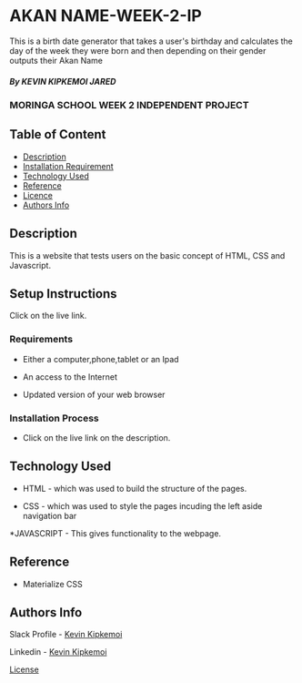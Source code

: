 # AKAN NAME-WEEK-2-IP
This is a birth date generator that takes a user's birthday and calculates the day of the week they were born and then depending on their gender outputs their Akan Name

##### By KEVIN KIPKEMOI JARED
### MORINGA SCHOOL WEEK 2 INDEPENDENT PROJECT

## Table of Content

+ [Description](#description)
+ [Installation Requirement](#Installation)
+ [Technology Used](#technology-used)
+ [Reference](#reference)
+ [Licence](#licence)
+ [Authors Info](#author-Info)

## Description
<p>This is  a website that tests users on the basic concept of HTML, CSS and Javascript.</p>

## Setup Instructions
Click on the live link.

### Requirements

* Either a computer,phone,tablet or an Ipad

* An access to the Internet

* Updated version of your web browser



### Installation Process

* Click on the live link on the description.


## Technology Used
* HTML - which was used to build the structure of the pages.

* CSS - which was used to style the pages incuding the left aside navigation bar

*JAVASCRIPT - This gives functionality to the webpage.

## Reference
* Materialize CSS


## Authors Info

Slack Profile - [Kevin Kipkemoi](https://moringaclassroom.slack.com/team/U02UL5GBYBA)

Linkedin - [Kevin Kipkemoi](https://www.linkedin.com/in/kevin-kipkemoi-595088ba/)


[License](LICENSE)


